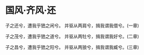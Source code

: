 # 国风·齐风·还

子之还兮，遭我乎峱之闲兮。
并驱从两肩兮，揖我谓我儇兮。(一章)

子之茂兮，遭我乎峱之道兮。
并驱从两牡兮，揖我谓我好兮。(二章)

子之昌兮，遭我乎峱之阳兮。
并驱从两狼兮，揖我谓我臧兮。(三章)

